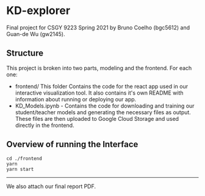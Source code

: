 # KD-explorer
Final project for CSGY 9223 Spring 2021 by Bruno Coelho (bgc5612) and Guan-de Wu (gw2145).

## Structure
This project is broken into two parts, modeling and the frontend. For each one:
- frontend/ This folder Contains the code for the react app used in our interactive visualization tool. It also contains it's own README with information about running or deploying our app.
-  KD_Models.ipynb - Contains the code for downloading and training our student/teacher models and generating the necessary files as output. These files are then uploaded to Google Cloud Storage and used directly in the frontend.

## Overview of running the Interface
```shell
cd ./frontend
yarn
yarn start
```
---

We also attach our final report PDF.
